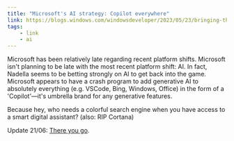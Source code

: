 ```yaml
---
title: "Microsoft's AI strategy: Copilot everywhere"
link: https://blogs.windows.com/windowsdeveloper/2023/05/23/bringing-the-power-of-ai-to-windows-11-unlocking-a-new-era-of-productivity-for-customers-and-developers-with-windows-copilot-and-dev-home/
tags: 
    - link
    - ai
---
```


Microsoft has been relatively late regarding recent platform shifts. Microsoft isn't planning to be late with the most recent platform shift: AI. 
In fact, Nadella seems to be betting strongly on AI to get back into the game. Microsoft appears to have a crash program to add generative AI to absolutely everything (e.g. VSCode, Bing, Windows, Office) in the form of a 'Copilot'—it's umbrella brand for any generative features.

Because hey, who needs a colorful search engine when you have access to a smart digital assistant? (also: RIP Cortana)

Update 21/06: [There you go](https://www.wired.com/story/microsofts-satya-nadella-is-betting-everything-on-ai/).